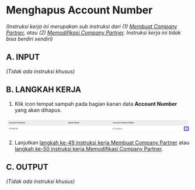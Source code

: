 # Menghapus Account Number

*(Instruksi kerja ini merupakan sub instruksi dari (1) [Membuat Company Partner](./membuat.md), atau (2) [Memodifikasi Company Partner](./memodifikasi.md). Instruksi kerja ini tidak bisa berdiri sendiri)*

## A. INPUT

*(Tidak ada instruksi khusus)*

## B. LANGKAH KERJA

1. Klik icon tempat sampah pada bagian kanan data **Account Number** yang akan dihapus.

![](../img/company-partner/icon-hapus-account-number.png)

2. Lanjutkan [langkah ke-49 instruksi kerja Membuat Company Partner](./membuat.md#l49) atau [langkah ke-50 instruksi kerja Memodifikasi Company Partner](./memodifikasi.md#l50).

## C. OUTPUT

*(Tidak ada instruksi khusus)*

